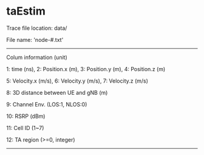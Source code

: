 # taEstim

Trace file location: data/

File name: 'node-#.txt'

-------------------------------------------------------------------------

Colum information (unit)

1: time (ns), 2: Position.x (m), 3: Position.y (m), 4: Position.z (m)

5: Velocity.x (m/s), 6: Velocity.y (m/s), 7: Velocity.z (m/s)

8: 3D distance between UE and gNB (m)

9: Channel Env. (LOS:1, NLOS:0)

10: RSRP (dBm)

11: Cell ID (1~7)

12: TA region (>=0, integer)

-------------------------------------------------------------------------
